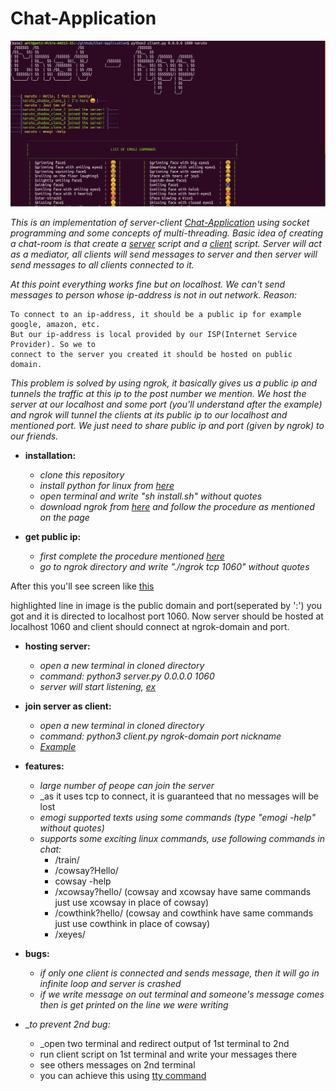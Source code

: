 # Chat-Application #

![alt text](https://github.com/amit-c-ai/Chat-Application/blob/main/images/demo.png)

_This is an implementation of server-client [Chat-Application](https://github.com/amit-c-ai/Chat-Application) using socket programming and some concepts
of multi-threading.
Basic idea of creating a chat-room is that create a [server](https://github.com/amit-c-ai/Chat-Application/blob/main/server.py) script and a [client](https://github.com/amit-c-ai/Chat-Application/blob/main/client.py) script. Server will act as a mediator, all clients will send messages to server and then
server will send messages to all clients connected to it._

_At this point everything works fine but on localhost. We can't send messages to person whose ip-address is not in out network.
Reason:_

    To connect to an ip-address, it should be a public ip for example google, amazon, etc. 
    But our ip-address is local provided by our ISP(Internet Service Provider). So we to
    connect to the server you created it should be hosted on public domain.
   
_This problem is solved by using ngrok, it basically gives us a public ip and tunnels the traffic at this ip to the post number we mention.
We host the server at our localhost and some port (you'll understand after the example) and ngrok will tunnel the clients at its public ip
to our localhost and mentioned port. We just need to share public ip and port (given by ngrok) to our friends._
   
* __installation:__ 
  * _clone this repository_
  * _install python for linux from [here](https://docs.python-guide.org/starting/install3/linux/)_
  * _open terminal and write "sh install.sh" without quotes_
  * _download ngrok from [here](https://ngrok.com/download) and follow the procedure as mentioned on the page_
  
* __get public ip:__
  * _first complete the procedure mentioned [here](https://ngrok.com/download)_
  * _go to ngrok directory and write "./ngrok tcp 1060" without quotes_

After this you'll see screen like [this](https://github.com/amit-c-ai/Chat-Application/blob/main/images/ngrok.png)

highlighted line in image is the public domain and port(seperated by ':') you got and it is directed to localhost port 1060.
Now server should be hosted at localhost 1060 and client should connect at ngrok-domain and port.

* __hosting server:__
  * _open a new terminal in cloned directory_
  * _command: python3 server.py 0.0.0.0 1060_
  * _server will start listening, [ex](https://github.com/amit-c-ai/Chat-Application/blob/main/images/server.png)_
 
* __join server as client:__
  * _open a new terminal in cloned directory_
  * _command: python3 client.py ngrok-domain port nickname_
  * _[Example](https://github.com/amit-c-ai/Chat-Application/blob/main/images/client.png)_
  
* __features:__
  * _large number of peope can join the server_
  * _as it uses tcp to connect, it is guaranteed that no messages will be lost
  * _emogi supported texts using some commands (type "emogi -help" without quotes)_
  * _supports some exciting linux commands, use following commands in chat:_
    * /train/
    * /cowsay?Hello/
    * cowsay -help
    * /xcowsay?hello/  (cowsay and xcowsay have same commands just use xcowsay in place of cowsay)
    * /cowthink?hello/ (cowsay and cowthink have same commands just use cowthink in place of cowsay)
    * /xeyes/
 
 * __bugs:__
   * _if only one client is connected and sends message, then it will go in infinite loop and server is crashed_
   * _if we write message on out terminal and someone's message comes then is get printed on the line we were writing_
   
 * __to prevent 2nd bug:_
   * _open two terminal and redirect output of 1st terminal to 2nd
   * run client script on 1st terminal and write your messages there
   * see others messages on 2nd terminal
   * you can achieve this using [tty command](https://unix.stackexchange.com/questions/261531/how-to-send-output-from-one-terminal-to-another-without-making-any-new-pipe-or-f)
  
  
